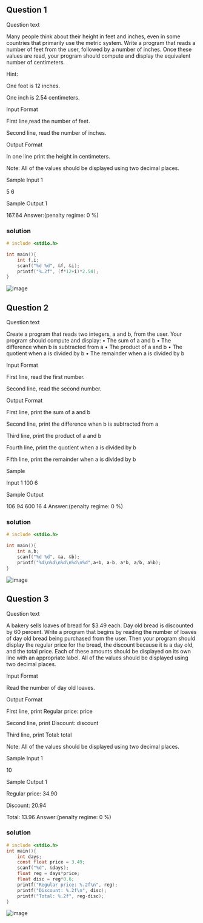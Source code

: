 ## Question 1
Question text

Many people think about their height in feet and inches, even in some countries that primarily use the metric system. Write a program that reads a number of feet from the user, followed by a number of inches. Once these values are read, your program should compute and display the equivalent number of centimeters.

Hint:

One foot is 12 inches.

 One inch is 2.54 centimeters.

 Input Format

 First line,read the number of feet.

 Second line, read the number of inches.

Output Format

In one line print the height in centimeters.

 Note: All of the values should be displayed using two decimal places.

Sample Input 1

 5 6

Sample Output 1

 167.64
Answer:(penalty regime: 0 %)
### solution

```c
# include <stdio.h>

int main(){
    int f,i;
    scanf("%d %d", &f, &i);
    printf("%.2f", (f*12+i)*2.54);
}
```
![image](https://github.com/user-attachments/assets/c4cccb4b-4a2d-49fd-9656-0b91f6f9e360)

## Question 2
Question text

Create a program that reads two integers, a and b, from the user. Your program should compute and display: • The sum of a and b • The difference when b is subtracted from a • The product of a and b • The quotient when a is divided by b • The remainder when a is divided by b

Input Format

First line, read the first number.

 Second line, read the second number.

Output Format

First line, print the sum of a and b

Second line, print the difference when b is subtracted from a

Third line, print the product of a and b

Fourth line, print the quotient when a is divided by b

Fifth line, print the remainder when a is divided by b

Sample

Input 1 100 6

Sample Output

106 94 600 16 4
Answer:(penalty regime: 0 %)

### solution 

```c
# include <stdio.h>

int main(){
    int a,b;
    scanf("%d %d", &a, &b);
    printf("%d\n%d\n%d\n%d\n%d",a+b, a-b, a*b, a/b, a%b);
}
```

![image](https://github.com/user-attachments/assets/00f25091-ca24-46df-b830-b0419426d7b8)

## Question 3
Question text

A bakery sells loaves of bread for $3.49 each. Day old bread is discounted by 60 percent. Write a program that begins by reading the number of loaves of day old bread being purchased from the user. Then your program should display the regular price for the bread, the discount because it is a day old, and the total price. Each of these amounts should be displayed on its own line with an appropriate label. All of the values should be displayed using two decimal places.

Input Format

Read the number of day old loaves.

 Output Format

 First line, print Regular price: price

 Second line, print Discount: discount

Third line, print Total: total

Note: All of the values should be displayed using two decimal places.

 Sample Input 1

10

Sample Output 1

Regular price: 34.90

Discount: 20.94

Total: 13.96
Answer:(penalty regime: 0 %)

### solution

```c
# include <stdio.h>
int main(){
    int days;
    const float price = 3.49;
    scanf("%d", &days);
    float reg = days*price;
    float disc = reg*0.6;
    printf("Regular price: %.2f\n", reg);
    printf("Discount: %.2f\n", disc);
    printf("Total: %.2f", reg-disc);
}
```
![image](https://github.com/user-attachments/assets/7df8f3d1-36b7-4baa-b7d5-55cc9eeac75e)
